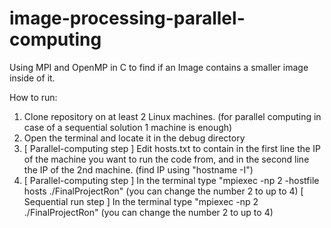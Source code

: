 # image-processing-parallel-computing
Using MPI and OpenMP in C to find if an Image contains a smaller image inside of it.

How to run: 
1. Clone repository on at least 2 Linux machines. (for parallel computing in case of a sequential solution 1 machine is enough)
2. Open the terminal and locate it in the debug directory
3. [ Parallel-computing step ] Edit hosts.txt to contain in the first line the IP of the machine you want to run the code from, and in the second line the IP of the 2nd  machine. (find IP using "hostname -I")
4. [ Parallel-computing step ] In the terminal type "mpiexec -np 2 -hostfile hosts ./FinalProjectRon" (you can change the number 2 to up to 4) 
  [ Sequential run step ] In the terminal type "mpiexec -np 2 ./FinalProjectRon" (you can change the number 2 to up to 4) 
